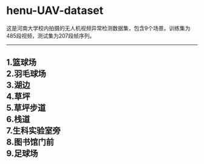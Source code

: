 # henu-UAV-dataset
这是河南大学校内拍摄的无人机视频异常检测数据集，包含9个场景。训练集为485段视频，测试集为207段帧序列。

--------------
1.篮球场  
2.羽毛球场  
3.湖边  
4.草坪  
5.草坪步道  
6.栈道  
7.生科实验室旁  
8.图书馆门前  
9.足球场  
--------------
